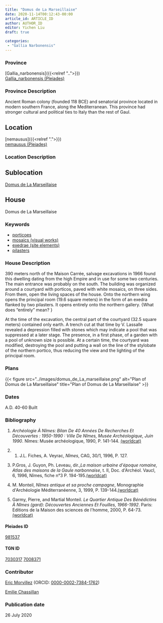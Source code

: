 ```yaml
---
title: "Domus de La Marseillaise"
date: 2020-11-14T00:12:43-00:00
article_id: ARTICLE_ID
author: AUTHOR_ID
editor: Yichen Liu
draft: true

categories:
 - "Gallia Narbonensis"
---
```


### Province

[Gallia_narbonensis]({{<relref "..">}}) \
[Gallia_narbonensis (Pleiades)](https://pleiades.stoa.org/places/981537)

### Province Description

Ancient Roman colony (founded 118 BCE) and senatorial province located in modern southern France, along the Mediterranean. This province had stronger cultural and political ties to Italy than the rest of Gaul.

## Location

[nemausus]({{<relref ".">}}) \
[nemausus (Pleiades)](https://pleiades.stoa.org/places/148142)

### Location Description

<!--### Location Description-->

<!-- LEAVE THIS BLANK FOR NOW -->

## Sublocation

[Domus de La Marseillaise](#)

<!--### Sublocation Description-->

<!-- DESCRIPTION -->

## House

Domus de La Marseillaise



### Keywords

- [porticoes](http://vocab.getty.edu/page/aat/300004145)
- [mosaics (visual works)](http://vocab.getty.edu/page/aat/300015342)
- [exedrae (site elements)](http://vocab.getty.edu/page/aat/300081589)
- [pilasters](http://vocab.getty.edu/page/aat/300002737)



### House Description

390 meters north of the Maison Carrée, salvage excavations in 1966 found this dwelling dating from the high Empire and in use for some two centuries.  The main entrance was probably on the south.  The building was organized around a courtyard with porticos, paved with white mosaics, on three sides.  From them, open the living spaces of the house.  Onto the northern wing opens the principal room (19.6 square meters) in the form of an exedra flanked by two pilasters.  It opens entirely onto the northern gallery. {What does “entirely” mean? }

At the time of the excavation, the central part of the courtyard (32.5 square meters) contained only earth.  A trench cut at that time by V. Lassalle revealed a depression filled with stones which may indicate a pool that was suppressed at a later stage.  The presence, in a first phase, of a garden with a pool of unknown size is possible.  At a certain time, the courtyard was modified, destroying the pool and putting a wall on the line of the stylobate of the northern portico, thus reducing the view and the lighting of the principal room.




### Plans


{{< figure src="../images/domus_de_La_marseillaise.png" alt="Plan of Domus de La Marseillaise" title="Plan of Domus de La Marseillaise" >}}


### Dates
A.D. 40-60 Built





### Bibliography

1. *Archéologie À Nîmes: Bilan De 40 Années De Recherches Et Découvertes : 1950-1990 : Ville De Nîmes, Musée Archéologique, Juin 1990*. Nîmes: Musée archéologique, 1990, P. 141-144. [(worldcat)](http://www.worldcat.org/oclc/611143779)

2. 1. J.L. Fiches, A. Veyrac, *Nîmes*, CAG, 30/1, 1996, P. 127.

3. P.Gros, J. Guyon, Ph. Leveau, dir.,*La maison urbaine d'époque romaine, Atlas des maisons de la Gaule narbonnaise*, t. II, Doc. d'Archéol. Vaucl, 6, 1996, Nîmes, fiche n°3 P. 194-195.[(worldcat)](http://www.worldcat.org/oclc/491576850)

4. M. Monteil, *Nîmes antique et sa proche campagne*, Monographie d'Archéologie Méditerranéenne, 3, 1999, P. 139-144.[(worldcat)](http://www.worldcat.org/oclc/643112972)

5. Garmy, Pierre, and Martial Monteil. *Le Quartier Antique Des Bénédictins À Nîmes (gard): Découvertes Anciennes Et Fouilles, 1966-1992*. Paris: Editions de la Maison des sciences de l'homme, 2000, P. 64-73.[(worldcat)](http://www.worldcat.org/oclc/45421533)

#### Pleiades ID

[981537](https://pleiades.stoa.org/places/981537)

#### TGN ID

[7030317](http://vocab.getty.edu/page/tgn/7030317)
[7008371](http://vocab.getty.edu/page/tgn/7008371)

### Contributor

[Eric Morvillez](link) (ORCID: [0000-0002-7384-1762](https://orcid.org/0000-0002-7384-1762))

[Emilie Chassillan](link)
### Publication date

26 July 2020

<!--### Related articles-->

<!-- Links to other related articles. Leave blank for now -->
